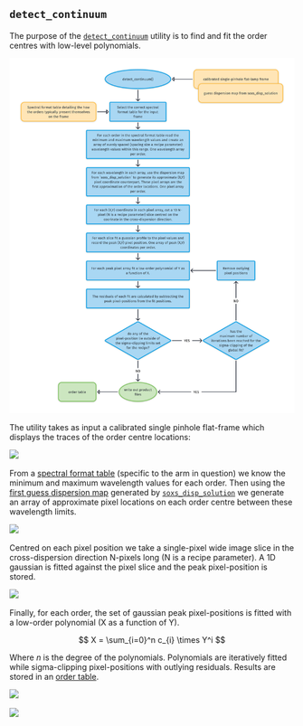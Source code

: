 ## `detect_continuum`

The purpose of the [`detect_continuum`](../_api/soxspipe.commonutils.detect_continuum.html) utility is to find and fit the order centres with low-level polynomials.

![](detect_continuum.png)

The utility takes as input a calibrated single pinhole flat-frame which displays the traces of the order centre locations:

[![](https://live.staticflickr.com/65535/50318769388_03e2329c2f_z.png)](https://live.staticflickr.com/65535/50318769388_03e2329c2f_o.png)

From a [spectral format table](../files/spectral_format_table.md) (specific to the arm in question) we know the minimum and maximum wavelength values for each order. Then using the [first guess dispersion map](../files/dispersion_map.md) generated by [`soxs_disp_solution`](../recipes/soxs_disp_solution.md) we generate an array of approximate pixel locations on each order centre between these wavelength limits.

[![](https://live.staticflickr.com/65535/50341874392_aa0f4f02da_z.png)](https://live.staticflickr.com/65535/50341874392_aa0f4f02da_o.png)

Centred on each pixel position we take a single-pixel wide image slice in the cross-dispersion direction N-pixels long (N is a recipe parameter). A 1D gaussian is fitted against the pixel slice and the peak pixel-position is stored.

[![](https://live.staticflickr.com/65535/50320359807_b4ae69c556_z.png)](https://live.staticflickr.com/65535/50320359807_b4ae69c556_o.png)

Finally, for each order, the set of gaussian peak pixel-positions is fitted with a low-order polynomial (X as a function of Y).

$$
X = \sum_{i=0}^n c_{i} \times Y^i 
$$

Where $n$ is the degree of the polynomials. Polynomials are iteratively fitted while sigma-clipping pixel-positions with outlying residuals. Results are stored in an [order table](../files/order_table.md).

[![](https://live.staticflickr.com/65535/50341080558_27e22d1666_z.png)](https://live.staticflickr.com/65535/50341080558_27e22d1666_o.png)

[![](https://live.staticflickr.com/65535/50344277283_7fb1f19946_z.png)](https://live.staticflickr.com/65535/50344277283_7fb1f19946_o.png)




